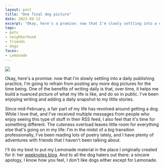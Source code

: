 ```yaml
---
layout: post
title: "One final dog picture"
date: 2023-04-12
excerpt: "Okay, here's a promise: now that I'm slowly settling into a daily publishing practice, I'm going to refrain from posting any more dog pictures for the time being. One of the benefits of writing daily is that, over time, it helps me build a nuanced picture of what my life is like, and do so in public. I've been enjoying writing and adding a daily snapshot to my little stories."
tags:
- pets
- neighborhood
- friends
- dogs
faces: 
- Lemonade
---
```

![](https://res.cloudinary.com/dbi2zounq/image/upload/v1681373337/zinzy.website/2023-04-12_e69qhf.jpg)

Okay, here's a promise: now that I'm slowly settling into a daily publishing practice, I'm going to refrain from posting any more dog pictures for the time being. One of the benefits of writing daily is that, over time, it helps me build a nuanced picture of what my life is like, and do so in public. I've been enjoying writing and adding a daily snapshot to my little stories.

Since mid-February, a fair part of my life has revolved around getting a dog. While I love that, and I've received multiple messages from people who enjoy seeing this type of stuff in their RSS feed, I also feel that it's time for something different. The cuteness overload leaves little room for everything else that's going on in my life: I'm in the midst of a big transition professionally, I've been reading lots of poetry lately, and I have plenty of adventures with friends that I haven't been talking about.

I'll do my best to put my Lemonade material in the place I originally created for it: her [weeknotes blog](https://lemonade.waleson.us/). And to all the dog haters out there: a sincere apology, I know how you feel, I don't like dogs either except for Lemonade.